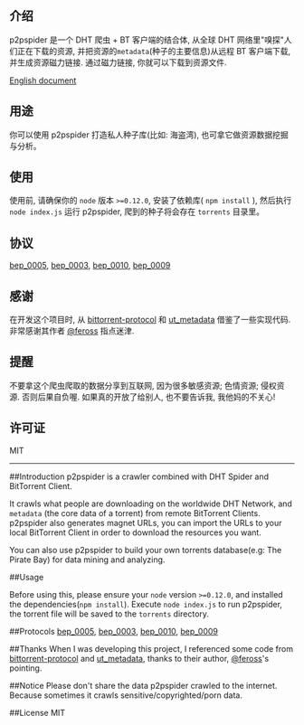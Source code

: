 ## 介绍

p2pspider 是一个 DHT 爬虫 + BT 客户端的结合体, 从全球 DHT 网络里"嗅探"人们正在下载的资源, 并把资源的`metadata`(种子的主要信息)从远程 BT 客户端下载, 并生成资源磁力链接. 通过磁力链接, 你就可以下载到资源文件.

[English document](https://github.com/fanpei91/p2pspider#introduction)


## 用途

你可以使用 p2pspider 打造私人种子库(比如: 海盗湾), 也可拿它做资源数据挖掘与分析。


## 使用
使用前, 请确保你的 `node` 版本 `>=0.12.0`, 安装了依赖库( `npm install` ), 然后执行 `node index.js` 运行 p2pspider, 爬到的种子将会存在 `torrents` 目录里。


## 协议

[bep_0005](http://www.bittorrent.org/beps/bep_0005.html), [bep_0003](http://www.bittorrent.org/beps/bep_0003.html), [bep_0010](http://www.bittorrent.org/beps/bep_0010.html), [bep_0009](http://www.bittorrent.org/beps/bep_0009.html)

## 感谢

在开发这个项目时, 从 [bittorrent-protocol](https://github.com/feross/bittorrent-protocol) 和  [ut_metadata](https://github.com/feross/ut_metadata) 借鉴了一些实现代码. 非常感谢其作者 [@feross](https://github.com/feross) 指点迷津.

## 提醒

不要拿这个爬虫爬取的数据分享到互联网, 因为很多敏感资源; 色情资源; 侵权资源. 否则后果自负喔. 如果真的开放了给别人, 也不要告诉我, 我他妈的不关心!

## 许可证
MIT

---

##Introduction
p2pspider is a crawler combined with DHT Spider and BitTorrent Client.

It crawls what people are downloading on the worldwide DHT Network, and `metadata` (the core data of a torrent) from remote BitTorrent Clients. p2pspider also generates magnet URLs, you can import the URLs to your local BitTorrent Client in order to download the resources you want.

You can also use p2pspider to build your own torrents database(e.g: The Pirate Bay) for data mining and analyzing.

##Usage

Before using this, please ensure your `node` version `>=0.12.0`, and installed the dependencies(`npm install`).  Execute `node index.js` to run p2pspider, the torrent file will be saved to the `torrents` directory.

##Protocols
[bep_0005](http://www.bittorrent.org/beps/bep_0005.html), [bep_0003](http://www.bittorrent.org/beps/bep_0003.html), [bep_0010](http://www.bittorrent.org/beps/bep_0010.html), [bep_0009](http://www.bittorrent.org/beps/bep_0009.html)

##Thanks
When I was developing this project, I referenced some code from [bittorrent-protocol](https://github.com/feross/bittorrent-protocol) and  [ut_metadata](https://github.com/feross/ut_metadata), thanks to their author,  [@feross](https://github.com/feross)'s pointing.

##Notice
Please don't share the data p2pspider crawled to the internet. Because sometimes it crawls sensitive/copyrighted/porn data.

##License
MIT
